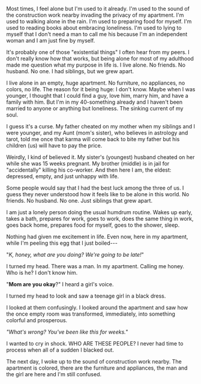 Most times, I feel alone but I'm used to it already. I'm used to the sound of the construction work nearby invading the privacy of my apartment. I'm used to walking alone in the rain. I'm used to preparing food for myself. I'm used to reading books about embracing loneliness. I'm used to lying to myself that I don't need a man to call me his because I'm an independent woman and I am just fine by myself. 

It's probably one of those "existential things" I often hear from my peers. I don't really know how that works, but being alone for most of my adulthood made me question what my purpose in life is. I live alone. No friends. No husband. No one. I had siblings, but we grew apart.

I live alone in an empty, huge apartment. No furniture, no appliances, no colors, no life. The reason for it being huge: I don't know. Maybe when I was younger, I thought that I could find a guy, love him, marry him, and have a family with him. But I'm in my 40-something already and I haven't been married to anyone or anything but loneliness. The sinking current of my soul.

I guess it's a curse. My father cheated on my mother when my siblings and I were younger, and my Aunt (mom's sister), who believes in astrology and tarot, told me once that karma will come back to bite my father but his children (us) will have to pay the price.

Weirdly, I kind of believed it. My sister's (youngest) husband cheated on her while she was 15 weeks pregnant. My brother (middle) is in jail for "accidentally" killing his co-worker. And then here I am, the eldest: depressed, empty, and just unhappy with life.

Some people would say that I had the best luck among the three of us. I guess they never understood how it feels like to be alone in this world. No friends. No husband. No one. Just siblings that grew apart.

I am just a lonely person doing the usual humdrum routine. Wakes up early, takes a bath, prepares for work, goes to work, does the same thing in work, goes back home, prepares food for myself, goes to the shower, sleep.

Nothing had given me excitement in life. Even now, here in my apartment, while I'm peeling this egg that I just boiled---

"*K, honey, what are you doing? We're going to be late!*"

I turned my head. There was a man. In my apartment. Calling me honey. Who is he? I don't know him.

"**Mom are you okay**?" I heard a girl's voice.

I turned my head to look and saw a teenage girl in a black dress.

I looked at them confusingly. I looked around the apartment and saw how the once empty room was transformed, immediately, into something colorful and prosperous.

*"What's wrong? You've been like this for weeks."*

I wanted to cry in shock. WHO ARE THESE PEOPLE? I never had time to process when all of a sudden I blacked out.

The next day, I woke up to the sound of construction work nearby. The apartment is colored, there are the furniture and appliances, the man and the girl are here and I'm still confused.